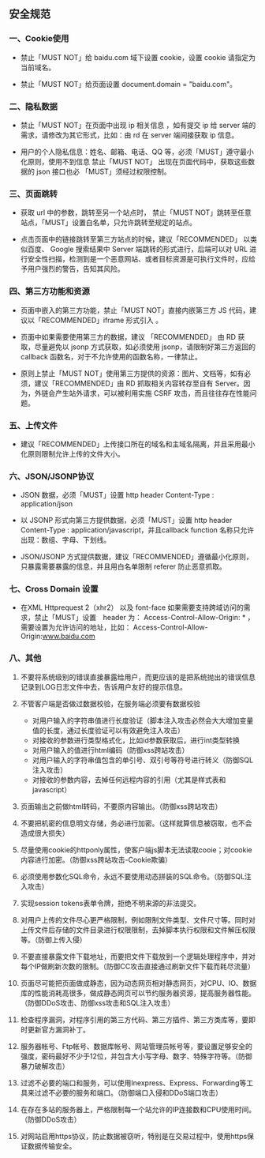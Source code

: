 ## 安全规范

### 一、Cookie使用
- 禁止「MUST NOT」给 baidu.com 域下设置 cookie，设置 cookie 请指定为当前域名。

- 禁止「MUST NOT」给页面设置 document.domain = "baidu.com"。

### 二、隐私数据
- 禁止「MUST NOT」在页面中出现 ip 相关信息 ，如有提交 ip 给 server 端的需求，请修改为其它形式，比如：由 rd 在 server 端间接获取 ip 信息。

- 用户的个人隐私信息：姓名、邮箱、电话、QQ 等，必须「MUST」遵守最小化原则，使用不到信息 禁止「MUST NOT」 出现在页面代码中，获取这些数据的 json 接口也必 「MUST」须经过权限控制。



### 三、页面跳转
- 获取 url 中的参数，跳转至另一个站点时， 禁止「MUST NOT」跳转至任意站点，「MUST」设置白名单，只允许跳转至规定的站点。

- 点击页面中的链接跳转至第三方站点的时候，建议「RECOMMENDED」 以类似百度、 Google 搜索结果中 Server 端跳转的形式进行，后端可以对 URL 进行安全性扫描，检测到是一个恶意网站、或者目标资源是可执行文件时，应给予用户强烈的警告，告知其风险。


### 四、第三方功能和资源
- 页面中嵌入的第三方功能，禁止「MUST NOT」直接内嵌第三方 JS 代码，建议以「RECOMMENDED」iframe 形式引入 。

- 页面中如果需要使用第三方的数据，建议 「RECOMMENDED」 由 RD 获取，尽量避免以 jsonp 方式获取，如必须使用 jsonp，请限制好第三方返回的 callback 函数名，对于不允许使用的函数名称，一律禁止。

- 原则上禁止「MUST NOT」使用第三方提供的资源：图片、文档等，如有必须，建议「RECOMMENDED」由 RD 抓取相关内容转存至自有 Server。因为，外链会产生站外请求，可以被利用实施 CSRF 攻击，而且往往存在性能问题。


### 五、上传文件
- 建议「RECOMMENDED」上传接口所在的域名和主域名隔离，并且采用最小化原则限制允许上传的文件大小。

### 六、JSON/JSONP协议
- JSON 数据，必须「MUST」设置 http header Content-Type : application/json

- 以 JSONP 形式向第三方提供数据，必须「MUST」设置 http header Content-Type : application/javascript，并且callback function 名称只允许出现：数组、字母、下划线。

- JSON/JSONP 方式提供数据，建议「RECOMMENDED」遵循最小化原则，只暴露需要暴露的信息，并且用白名单限制 referer 防止恶意抓取。

### 七、Cross Domain 设置
- 在XML Httprequest 2（xhr2） 以及 font-face 如果需要支持跨域访问的需求，禁止「MUST」设置　header 为： Access-Control-Allow-Origin: * ，需要设置为允许访问的地址，比如： Access-Control-Allow-Origin:www.baidu.com

### 八、其他

1. 不要将系统级别的错误直接暴露给用户，而更应该的是把系统抛出的错误信息记录到LOG日志文件中去，告诉用户友好的提示信息。

2. 不管客户端是否做过数据校验，在服务端必须要有数据校验
    - 对用户输入的字符串值进行长度验证（脚本注入攻击必然会大大增加变量值的长度，通过长度验证可以有效避免注入攻击）
    - 对接收的参数进行类型格式化，比如id参数获取后，进行int类型转换
    - 对用户输入的值进行html编码（防御xss跨站攻击）
    - 对用户输入的字符串值包含的单引号、双引号等符号进行转义（防御SQL注入攻击）
    - 对接收的参数内容，去掉任何远程内容的引用（尤其是样式表和javascript）
    
3. 页面输出之前做html转码，不要原内容输出。（防御xss跨站攻击）

4. 不要把机密的信息明文存储，务必进行加密。（这样就算信息被窃取，也不会造成很大损失）

5. 尽量使用cookie的httponly属性，使客户端js脚本无法读取cooie；对cookie内容进行加密。（防御xss跨站攻击-Cookie欺骗）

6. 必须使用参数化SQL命令，永远不要使用动态拼装的SQL命令。（防御SQL注入攻击）

7. 实现session tokens表单令牌，拒绝不明来源的非法提交。

8. 对用户上传的文件尽心更严格限制，例如限制文件类型、文件尺寸等。同时对上传文件后存储的文件目录进行权限限制，去掉脚本执行权限和文件解压权限等。（防御上传入侵）

9. 不要直接暴露文件下载地址，而要把文件下载放到一个逻辑处理程序中，并对每个IP做刷新次数的限制。（防御CC攻击直接通过刷新文件下载而耗尽流量）

10. 页面尽可能把页面做成静态，因为动态网页相对静态网页，对CPU、IO、数据库的性能消耗高很多，做成静态网页可以节约服务器资源，提高服务器性能。（防御DDoS攻击、防御xss攻击和SQL注入攻击）

11. 检查程序漏洞，对程序引用的第三方代码、第三方插件、第三方类库等，要即时更新官方漏洞补丁。

12. 服务器帐号、Ftp帐号、数据库帐号、网站管理员帐号等，要设置足够安全的强度，密码最好不少于12位，并包含大小写字母、数字、特殊字符等。（防御暴力破解攻击）

13. 过滤不必要的端口和服务，可以使用Inexpress、Express、Forwarding等工具来过滤不必要的服务和端口。（防御端口入侵和DDoS端口攻击）

14. 在存在多站的服务器上，严格限制每一个站允许的IP连接数和CPU使用时间。（防御DDoS攻击）

15. 对网站启用https协议，防止数据被窃听，特别是在交易过程中，使用https保证数据传输安全。